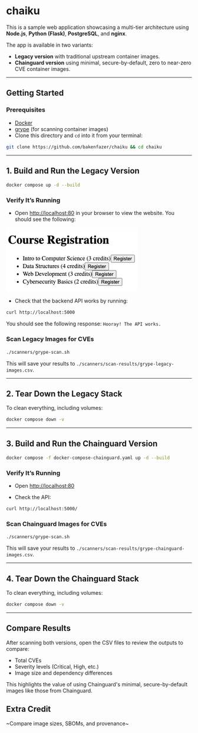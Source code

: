# chaiku

This is a sample web application showcasing a multi-tier architecture using **Node.js**, **Python (Flask)**, **PostgreSQL**, and **nginx**.

The app is available in two variants:
- **Legacy version** with traditional upstream container images.
- **Chainguard version** using minimal, secure-by-default, zero to near-zero CVE container images.

---

## Getting Started

### Prerequisites
- [Docker](https://www.docker.com/)
- [grype](https://github.com/anchore/grype) (for scanning container images)
- Clone this directory and `cd` into it from your terminal: 
```bash
git clone https://github.com/bakenfazer/chaiku && cd chaiku
```

---

## 1. Build and Run the Legacy Version


```bash
docker compose up -d --build
```

### Verify It’s Running

- Open [http://localhost:80](http://localhost:80) in your browser to view the website. You should see the following:

![alt text](img/website.png "website")

- Check that the backend API works by running:

```bash
curl http://localhost:5000
```

You should see the following response: `Hooray! The API works.`

### Scan Legacy Images for CVEs

```bash
./scanners/grype-scan.sh
```

This will save your results to `./scanners/scan-results/grype-legacy-images.csv`.

---

## 2. Tear Down the Legacy Stack

To clean everything, including volumes:

```bash
docker compose down -v
```

---

## 3. Build and Run the Chainguard Version

```bash
docker compose -f docker-compose-chainguard.yaml up -d --build
```

### Verify It’s Running

- Open [http://localhost:80](http://localhost:80)

- Check the API:

```bash
curl http://localhost:5000/
```

### Scan Chainguard Images for CVEs

```bash
./scanners/grype-scan.sh
```

This will save your results to `./scanners/scan-results/grype-chainguard-images.csv`.

---

## 4. Tear Down the Chainguard Stack

To clean everything, including volumes:

```bash
docker compose down -v
```

---
## Compare Results

After scanning both versions, open the CSV files to review the outputs to compare:

- Total CVEs
- Severity levels (Critical, High, etc.)
- Image size and dependency differences

This highlights the value of using Chainguard's minimal, secure-by-default images like those from Chainguard.

## Extra Credit

~Compare image sizes, SBOMs, and provenance~